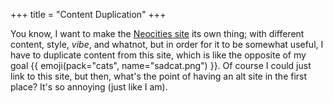 +++
title = "Content Duplication"
+++

You know, I want to make the [Neocities site](https://daudix.neocities.org) its own thing; with different content, style, *vibe*, and whatnot, but in order for it to be somewhat useful, I have to duplicate content from this site, which is like the opposite of my goal {{ emoji(pack="cats", name="sadcat.png") }}. Of course I could just link to this site, but then, what's the point of having an alt site in the first place? It's so annoying (just like I am).